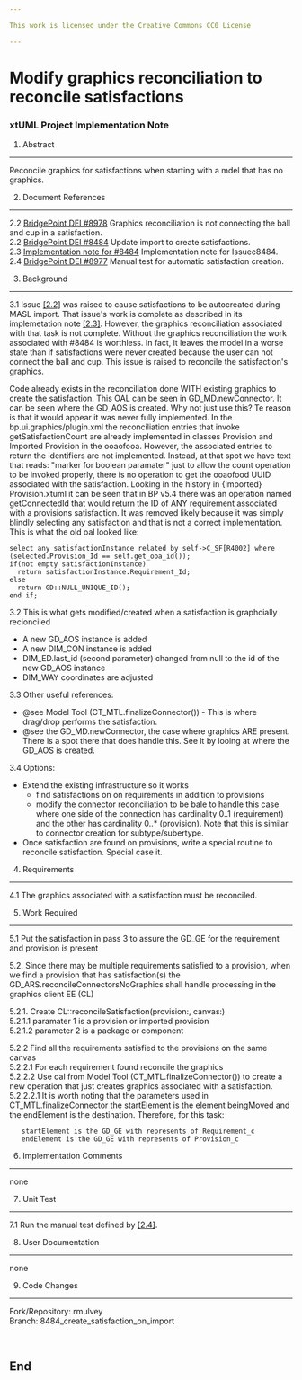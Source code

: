 ```yaml
---

This work is licensed under the Creative Commons CC0 License

---
```


# Modify graphics reconciliation to reconcile satisfactions  
### xtUML Project Implementation Note

1. Abstract
-----------
Reconcile graphics for satisfactions when starting with a mdel that has no graphics.  

2. Document References
----------------------
<a id="2.1"></a>2.2 [BridgePoint DEI #8978](https://support.onefact.net/issues/8978) 
Graphics reconciliation is not connecting the ball and cup in a satisfaction.  
<a id="2.2"></a>2.2 [BridgePoint DEI #8484](https://support.onefact.net/issues/8484) 
Update import to create satisfactions.  
<a id="2.3"></a>2.3 [Implementation note for #8484](8484_create_satisfactions_on_import/doc-bridgepoint/notes/8484_masl_auto_satisfaction_creation/8484_masl_auto_satisfaction.int.md) 
Implementation note for Issuec8484.  
<a id="2.4"></a>2.4 [BridgePoint DEI #8977](https://support.onefact.net/issues/8977) 
Manual test for automatic satisfaction creation.  

3. Background
-------------
3.1  Issue [[2.2]](#2.2) was raised to cause satisfactions to be 
autocreated during MASL import. That issue's work is complete as 
described in its implemetation note [[2.3]](#2.3). However, the graphics 
reconciliation associated with that task is not complete.
Without the graphics reconciliation the work associated with #8484 is worthless. In
fact, it leaves the model in a worse state than if satisfactions were never created
because the user can not connect the ball and cup. This issue is raised to reconcile the 
satisfaction's graphics.  
 
Code already exists in the reconciliation done WITH existing graphics to create the
satisfaction. This OAL can be seen in GD_MD.newConnector. It can be seen where
the GD_AOS is created.  Why not just use this? Te reason is that it would appear it
was never fully implemented. In the bp.ui.graphics/plugin.xml the reconciliation
entries that invoke getSatisfactionCount are already implemented in classes Provision
and Imported Provision in the ooaofooa. However, the associated entries to return the
identifiers are not implemented. Instead, at that spot we have text that reads:
"marker for boolean paramater" just to allow the count operation to be invoked properly,
there is no operation to get the ooaofood UUID associated with the satisfaction.
Looking in the history in {Imported} Provision.xtuml it can be seen that in BP v5.4
there was an operation named getConnectedId that would return the ID of ANY requirement
associated with a provisions satisfaction. It was removed likely because it was simply
blindly selecting any satisfaction and that is not a correct implementation. This is what
the old oal looked like:
```
select any satisfactionInstance related by self->C_SF[R4002] where (selected.Provision_Id == self.get_ooa_id());
if(not empty satisfactionInstance)
  return satisfactionInstance.Requirement_Id;
else
  return GD::NULL_UNIQUE_ID();
end if;
```  


3.2 This is what gets modified/created when a satisfaction is graphcially recionciled  
  * A new GD_AOS instance is added
  * A new DIM_CON instance is added 
  * DIM_ED.last_id (second parameter) changed from null to the id of the new GD_AOS instance
  * DIM_WAY coordinates are adjusted

3.3 Other useful references:  
  * @see Model Tool (CT_MTL.finalizeConnector()) - This is where drag/drop 
performs the satisfaction. 
  * @see the GD_MD.newConnector, the case where graphics ARE present. There is a 
spot there that does handle this. See it by looing at where the GD_AOS is created.  


3.4 Options:  
* Extend the existing infrastructure so it works
  * find satisfactions on on requirements in addition to provisions
  * modify the connector reconciliation to be bale to handle this case where one
  	side of the connection has cardinality 0..1 (requirement) and the other has
  	cardinality 0..* (provision).  Note that this is similar to connector creation for
  	subtype/subertype.
* Once satisfaction are found on provisions, write a special routine to reconcile
  	   satisfaction. Special case it.


4. Requirements
---------------
4.1 The graphics associated with a satisfaction must be reconciled.  

5. Work Required
----------------
5.1 Put the satisfaction in pass 3 to assure the GD_GE for the requirement and provision
   is present

5.2. Since there may be multiple requirements satisfied to a provision, when we find
   a provision that has satisfaction(s) the GD_ARS.reconcileConnectorsNoGraphics
   shall handle processing in the graphics client EE (CL)

5.2.1. Create CL::reconcileSatisfaction(provision:<instance>, canvas:<instance>)  
5.2.1.1 paramater 1 is a provision or imported provision  
5.2.1.2 parameter 2 is a package or component  

5.2.2 Find all the requirements satisfied to the provisions on the same canvas  
5.2.2.1 For each requirement found reconcile the graphics  
5.2.2.2 Use oal from Model Tool (CT_MTL.finalizeConnector()) to create a new operation that
just creates graphics associated with a satisfaction.  
5.2.2.2.1 It is worth noting that the parameters used in CT_MTL.finalizeConnector the
startElement is the element beingMoved and the endElement is the destination. Therefore,
for this task:  
```
   startElement is the GD_GE with represents of Requirement_c
   endElement is the GD_GE with represents of Provision_c
```

6. Implementation Comments
--------------------------
none  

7. Unit Test
------------
7.1 Run the manual test defined by [[2.4]](#2.4).  

8. User Documentation
---------------------
none  

9. Code Changes
---------------
Fork/Repository: rmulvey  
Branch: 8484_create_satisfaction_on_import  

<pre>

</pre>

End
---

